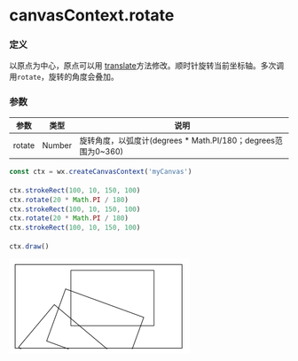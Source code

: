 # canvasContext.rotate

### 定义
以原点为中心，原点可以用 [translate](#translate)方法修改。顺时针旋转当前坐标轴。多次调用`rotate`，旋转的角度会叠加。

### 参数
| 参数     | 类型     | 说明        |
| ------ | ------ | --------- |
| rotate | Number |  旋转角度，以弧度计(degrees * Math.PI/180；degrees范围为0~360) |


```javascript
const ctx = wx.createCanvasContext('myCanvas')

ctx.strokeRect(100, 10, 150, 100)
ctx.rotate(20 * Math.PI / 180)
ctx.strokeRect(100, 10, 150, 100)
ctx.rotate(20 * Math.PI / 180)
ctx.strokeRect(100, 10, 150, 100)

ctx.draw()
```

![](../../image/canvas/rotate.png)
